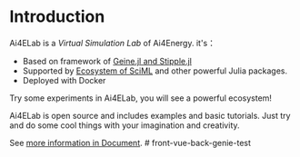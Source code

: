 # Introduction

Ai4ELab is a *Virtual Simulation Lab* of Ai4Energy. it's：

* Based on framework of [Geine.jl and Stipple.jl](https://www.genieframework.com/)
* Supported by [Ecosystem of SciML](https://sciml.ai/) and other powerful Julia packages.
* Deployed with Docker

Try some experiments in Ai4ELab, you will see a powerful ecosystem!

Ai4ELab is open source and includes examples and basic tutorials. Just try and do some cool things with your imagination and creativity.

See [more information in Document](https://ai4energy.github.io/Ai4ELab/dev/).
#   f r o n t - v u e - b a c k - g e n i e - t e s t  
 
